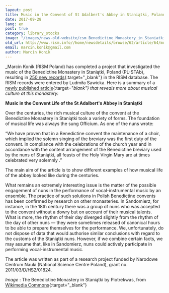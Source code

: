 ```yaml
---
layout: post
title: Music in the Convent of St Adalbert's Abbey in Staniątki, Poland
date: 2017-09-28
lang: en
post: true
category: library_stocks
image: "/images/news-old-website/csm_Benedictine_Monastery_in_Staniatki_PL-STAb_a0a458a2b9.jpg"
old_url: http://www.rism.info//home/newsdetails/browse/62/article/64/music-in-the-convent-of-st-adalberts-abbey-in-staniatki-poland.html
email: marcin.konik@gmail.com
author: Marcin Konik
---
```



_Marcin Konik (RISM Poland) has completed a project that investigated the music of the Benedictine Monastery in Staniątki, Poland (PL-STAb), resulting in [250 new records](https://opac.rism.info/search?View=rism&siglum=PL-STAb&Language=en){:target="_blank"} in the RISM database. The RISM records were entered by Ludmiła Sawicka. Here is a summary of a [newly published article](https://doi.org/10.5281/zenodo.846546){:target="_blank"} that reveals more about musical culture at this monastery:_



**Music in the Convent Life of the St Adalbert's Abbey in Staniątki**

Over the centuries, the rich musical culture of the convent at the Benedictine Monastery in Staniątki took a variety of forms. The foundation of musical life was always the sung Officium. As one of the nuns wrote:

“We have proven that in a Benedictine convent the maintenance of a choir, which implied the solemn singing of the breviary was the first duty of the convent. In compliance with the celebrations of the church year and in accordance with the content arrangement of the Benedictine breviary used by the nuns of Staniątki, all feasts of the Holy Virgin Mary are at times celebrated very solemnly .”

The main aim of the article is to show different examples of how musical life of the abbey looked like during the centuries.

What remains an extremely interesting issue is the matter of the possible engagement of nuns in the performance of vocal-instrumental music by an ensemble. The practice of such solutions in Polish Benedictine convents has been confirmed by research on other monasteries. In Sandomierz, for instance, in the 18th century there was a group of nuns who was accepted to the convent without a dowry but on account of their musical talents. What is more, the rhythm of their day diverged slightly from the rhythm of the day of other nuns — they were sometimes released of canonical hours to be able to prepare themselves for the performance. We, unfortunately, do not dispose of data that would authorise similar conclusions with regard to the customs of the Staniątki nuns. However, if we combine certain facts, we may assume that, like in Sandomierz, nuns could actively participate in performing vocal-instrumental music.

The article was written as part of a research project funded by Narodowe Centrum Nauki (National Science Centre Poland), grant no. 2011/03/D/HS2/01824.


_Image_ : The Benedictine Monastery in Staniątki by Piotrekwas, from [Wikimedia Commons](https://commons.wikimedia.org/wiki/File:Zesp%C3%B3%C5%82_klasztorny_Benedyktynek,_Stani%C4%85tki,_A-251_M_16.jpg){:target="_blank"}



<script type="text/javascript">var switchTo5x=true;</script><script type="text/javascript" src="http://w.sharethis.com/button/buttons.js"></script><script type="text/javascript">stLight.options({publisher: "9b601438-1ce1-49d8-bfd7-9cff5df54c17", doNotHash: false, doNotCopy: false, hashAddressBar: false});</script>